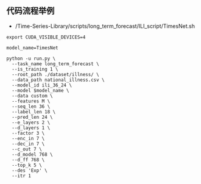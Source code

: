 ## 代码流程举例

- /Time-Series-Library/scripts/long_term_forecast/ILI_script/TimesNet.sh
```
export CUDA_VISIBLE_DEVICES=4

model_name=TimesNet

python -u run.py \
  --task_name long_term_forecast \
  --is_training 1 \
  --root_path ./dataset/illness/ \
  --data_path national_illness.csv \
  --model_id ili_36_24 \
  --model $model_name \
  --data custom \
  --features M \
  --seq_len 36 \
  --label_len 18 \
  --pred_len 24 \
  --e_layers 2 \
  --d_layers 1 \
  --factor 3 \
  --enc_in 7 \
  --dec_in 7 \
  --c_out 7 \
  --d_model 768 \
  --d_ff 768 \
  --top_k 5 \
  --des 'Exp' \
  --itr 1
```
